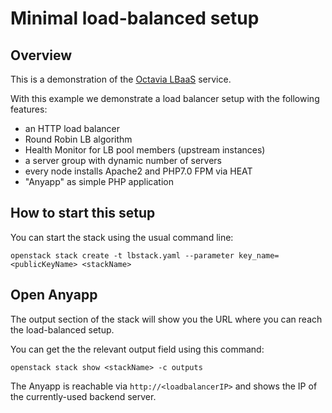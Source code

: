 # Minimal load-balanced setup

## Overview

This is a demonstration of the [Octavia LBaaS](https://docs.openstack.org/octavia/latest/reference/introduction.html) service.

With this example we demonstrate a load balancer setup with the following features:

- an HTTP load balancer
- Round Robin LB algorithm
- Health Monitor for LB pool members (upstream instances)
- a server group with dynamic number of servers
- every node installs Apache2 and PHP7.0 FPM via HEAT
- "Anyapp" as simple PHP application

## How to start this setup

You can start the stack using the usual command line:

```shell
openstack stack create -t lbstack.yaml --parameter key_name=<publicKeyName> <stackName>
```

## Open Anyapp

The output section of the stack will show you the URL where you can reach the load-balanced setup.

You can get the the relevant output field using this command:

```shell
openstack stack show <stackName> -c outputs
```

The Anyapp is reachable via `http://<loadbalancerIP>` and shows the IP of the currently-used backend server.
